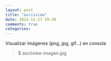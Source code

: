 ```yaml
---
layout: post
title: "asciiview"
date: 2013-12-27 19:39
comments: true
categories: 
---
```

Visualizar imágenes (png, jpg, gif...) en consola

>$ asciiview imagen.jpg

